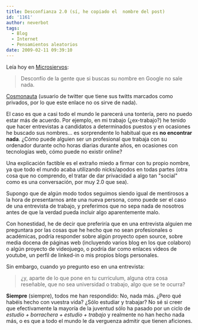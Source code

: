 ```yaml
---
title: Desconfianza 2.0 (sí, he copiado el  nombre del post)
id: '1161'
author: neverbot
tags:
  - Blog
  - Internet
  - Pensamientos aleatorios
date: 2009-02-11 09:39:10
---
```


Leía hoy en [Microsiervos](http://www.microsiervos.com/archivo/frases-citas/desconfianza-2-0.html):

> Desconfío de la gente que si buscas su nombre en Google no sale nada.

[Cosmonauta](http://twitter.com/cosmonauta/) (usuario de twitter que tiene sus twitts marcados como privados, por lo que este enlace no os sirve de nada).

El caso es que a casi todo el mundo le parecerá una tontería, pero no puedo estar más de acuerdo. Por ejemplo, en mi trabajo (¿ex-trabajo?) he tenido que hacer entrevistas a candidatos a determinados puestos y en ocasiones he buscado sus nombres... es sorprendente lo habitual que es **no encontrar nada**. ¿Cómo puede alguien ser un profesional que trabaja con su ordenador durante ocho horas diarias durante años, en ocasiones con tecnologías web, cómo puede no existir online?

Una explicación factible es el extraño miedo a firmar con tu propio nombre, ya que todo el mundo acaba utilizando nicks/apodos en todas partes (otra cosa que no comprendo, el tratar de dar privacidad a algo tan "social" como es una conversación, por muy 2.0 que sea).

Supongo que de algún modo todos seguimos siendo igual de mentirosos a la hora de presentarnos ante una nueva persona, como puede ser el caso de una entrevista de trabajo, y preferimos que no sepa nada de nosotros antes de que la verdad pueda incluir algo aparentemente malo.

Con honestidad, he de decir que preferiría que en una entrevista alguien me preguntara por las cosas que he hecho que no sean profesionales o académicas, podría responder sobre algún proyecto open source, sobre media docena de páginas web (incluyendo varios blog en los que colaboro) o algún proyecto de videojuego, o podría dar como enlaces videos de youtube, un perfil de linked-in o mis propios blogs personales.

Sin embargo, cuando yo pregunto eso en una entrevista:

> ¿y, aparte de lo que pone en tu curriculum, alguna otra cosa reseñable, que no sea universidad o trabajo, algo que se te ocurra?

**Siempre** (siempre), todos me han respondido: No, nada más. ¿Pero qué habéis hecho con vuestra vida? ¿Sólo estudiar y trabajar? No sé si creer que efectivamente la mayoría de la juventud sólo ha pasado por un ciclo de _estudio + borrachera + estudio + trabajo_ y realmente no han hecho nada más, o es que a todo el mundo le da verguenza admitir que tienen aficiones.